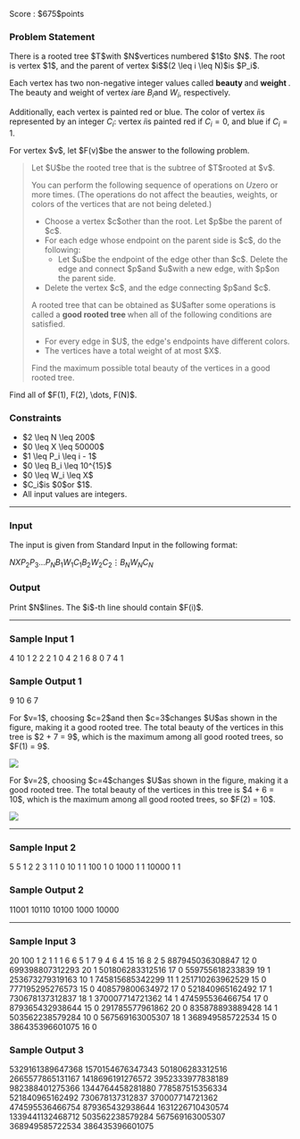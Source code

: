 
<div>

<span>

<span>

<p>
Score : $675$points
</p>

<div>

<section>

### **Problem Statement**

<p>
There is a rooted tree $T$with $N$vertices numbered $1$to $N$. The root is vertex $1$, and the parent of vertex $i$$(2 \leq i \leq N)$is $P_i$.

Each vertex has two non-negative integer values called 
<strong>
beauty
</strong>
and 
<strong>
weight
</strong>
. The beauty and weight of vertex $i$are $B_i$and $W_i$, respectively.

Additionally, each vertex is painted red or blue. The color of vertex $i$is represented by an integer $C_i$: vertex $i$is painted red if $C_i = 0$, and blue if $C_i = 1$.
</p>

<p>
For vertex $v$, let $F(v)$be the answer to the following problem.
</p>

<blockquote>

<p>
Let $U$be the rooted tree that is the subtree of $T$rooted at $v$.

You can perform the following sequence of operations on $U$zero or more times. (The operations do not affect the beauties, weights, or colors of the vertices that are not being deleted.)
</p>

<ul>

<li>
Choose a vertex $c$other than the root. Let $p$be the parent of $c$.
</li>

<li>
For each edge whose endpoint on the parent side is $c$, do the following:
<ul>

<li>
Let $u$be the endpoint of the edge other than $c$. Delete the edge and connect $p$and $u$with a new edge, with $p$on the parent side.
</li>

</ul>

</li>

<li>
Delete the vertex $c$, and the edge connecting $p$and $c$.
</li>

</ul>

<p>
A rooted tree that can be obtained as $U$after some operations is called a 
<strong>
good rooted tree
</strong>
when all of the following conditions are satisfied.
</p>

<ul>

<li>
For every edge in $U$, the edge's endpoints have different colors.
</li>

<li>
The vertices have a total weight of at most $X$.
</li>

</ul>

<p>
Find the maximum possible total beauty of the vertices in a good rooted tree.
</p>

</blockquote>

<p>
Find all of $F(1), F(2), \dots, F(N)$.
</p>

</section>

</div>

<div>

<section>

### **Constraints**

<ul>

<li>
$2 \leq N \leq 200$
</li>

<li>
$0 \leq X \leq 50000$
</li>

<li>
$1 \leq P_i \leq i - 1$
</li>

<li>
$0 \leq B_i \leq 10^{15}$
</li>

<li>
$0 \leq W_i \leq X$
</li>

<li>
$C_i$is $0$or $1$.
</li>

<li>
All input values are integers.
</li>

</ul>

</section>

</div>

---

<div>

<div>

<section>

### **Input**

<p>
The input is given from Standard Input in the following format:
</p>

<div>

$N$$X$$P_2$$P_3$$\dots$$P_N$$B_1$$W_1$$C_1$$B_2$$W_2$$C_2$$\vdots$$B_N$$W_N$$C_N$
</div>

</section>

</div>

<div>

<section>

### **Output**

<p>
Print $N$lines. The $i$-th line should contain $F(i)$.
</p>

</section>

</div>

</div>

---

<div>

<section>

### **Sample Input 1**

<div>

4 10
1 2 2
2 1 0
4 2 1
6 8 0
7 4 1

</div>

</section>

</div>

<div>

<section>

### **Sample Output 1**

<div>

9
10
6
7

</div>

<p>
For $v=1$, choosing $c=2$and then $c=3$changes $U$as shown in the figure, making it a good rooted tree.
The total beauty of the vertices in this tree is $2 + 7 = 9$, which is the maximum among all good rooted trees, so $F(1) = 9$.
</p>

<p>

<img src="https://img.atcoder.jp/ghi/abc311h_e9c1607d075d1352a8dc9ec07fe3ef4991c33a9d56626c4ab3f337e0c9d8a429.jpg">

</img>

</p>

<p>
For $v=2$, choosing $c=4$changes $U$as shown in the figure, making it a good rooted tree.
The total beauty of the vertices in this tree is $4 + 6 = 10$, which is the maximum among all good rooted trees, so $F(2) = 10$.
</p>

<p>

<img src="https://img.atcoder.jp/ghi/abc311h2_fbbe94f219fde3a66d7846819b00d81f125609dd63a1a6fe3028a114991129a3.jpg">

</img>

</p>

</section>

</div>

---

<div>

<section>

### **Sample Input 2**

<div>

5 5
1 2 2 3
1 1 0
10 1 1
100 1 0
1000 1 1
10000 1 1

</div>

</section>

</div>

<div>

<section>

### **Sample Output 2**

<div>

11001
10110
10100
1000
10000

</div>

</section>

</div>

---

<div>

<section>

### **Sample Input 3**

<div>

20 100
1 2 1 1 1 6 6 5 1 7 9 4 6 4 15 16 8 2 5
887945036308847 12 0
699398807312293 20 1
501806283312516 17 0
559755618233839 19 1
253673279319163 10 1
745815685342299 11 1
251710263962529 15 0
777195295276573 15 0
408579800634972 17 0
521840965162492 17 1
730678137312837 18 1
370007714721362 14 1
474595536466754 17 0
879365432938644 15 0
291785577961862 20 0
835878893889428 14 1
503562238579284 10 0
567569163005307 18 1
368949585722534 15 0
386435396601075 16 0

</div>

</section>

</div>

<div>

<section>

### **Sample Output 3**

<div>

5329161389647368
1570154676347343
501806283312516
2665577865131167
1418696191276572
3952333977838189
982388401275366
1344764458281880
778587515356334
521840965162492
730678137312837
370007714721362
474595536466754
879365432938644
1631226710430574
1339441132468712
503562238579284
567569163005307
368949585722534
386435396601075

</div>

</section>

</div>

</span>

</span>

</div>
